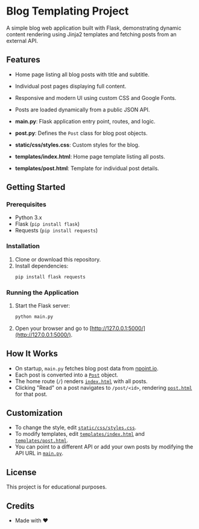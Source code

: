 # Blog Templating Project

A simple blog web application built with Flask, demonstrating dynamic content rendering using Jinja2 templates and fetching posts from an external API.

## Features

- Home page listing all blog posts with title and subtitle.
- Individual post pages displaying full content.
- Responsive and modern UI using custom CSS and Google Fonts.
- Posts are loaded dynamically from a public JSON API.

- **main.py**: Flask application entry point, routes, and logic.
- **post.py**: Defines the `Post` class for blog post objects.
- **static/css/styles.css**: Custom styles for the blog.
- **templates/index.html**: Home page template listing all posts.
- **templates/post.html**: Template for individual post details.

## Getting Started

### Prerequisites

- Python 3.x
- Flask (`pip install flask`)
- Requests (`pip install requests`)

### Installation

1. Clone or download this repository.
2. Install dependencies:
   ```sh
   pip install flask requests
   ```

### Running the Application

1. Start the Flask server:
   ```sh
   python main.py
   ```
2. Open your browser and go to [http://127.0.0.1:5000/](http://127.0.0.1:5000/).

## How It Works

- On startup, `main.py` fetches blog post data from [npoint.io](https://api.npoint.io/c790b4d5cab58020d391).
- Each post is converted into a [`Post`](post.py) object.
- The home route (`/`) renders [`index.html`](templates/index.html) with all posts.
- Clicking "Read" on a post navigates to `/post/<id>`, rendering [`post.html`](templates/post.html) for that post.

## Customization

- To change the style, edit [`static/css/styles.css`](static/css/styles.css).
- To modify templates, edit [`templates/index.html`](templates/index.html) and [`templates/post.html`](templates/post.html).
- You can point to a different API or add your own posts by modifying the API URL in [`main.py`](main.py).

## License

This project is for educational purposes.

## Credits

- Made with ♥️
